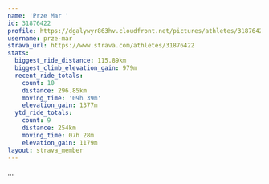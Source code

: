 ```yaml
---
name: 'Prze Mar '
id: 31876422
profile: https://dgalywyr863hv.cloudfront.net/pictures/athletes/31876422/22548952/3/large.jpg
username: prze-mar
strava_url: https://www.strava.com/athletes/31876422
stats:
  biggest_ride_distance: 115.89km
  biggest_climb_elevation_gain: 979m
  recent_ride_totals:
    count: 10
    distance: 296.85km
    moving_time: '09h 39m'
    elevation_gain: 1377m
  ytd_ride_totals:
    count: 9
    distance: 254km
    moving_time: 07h 28m
    elevation_gain: 1179m
layout: strava_member
--- 
```

...
